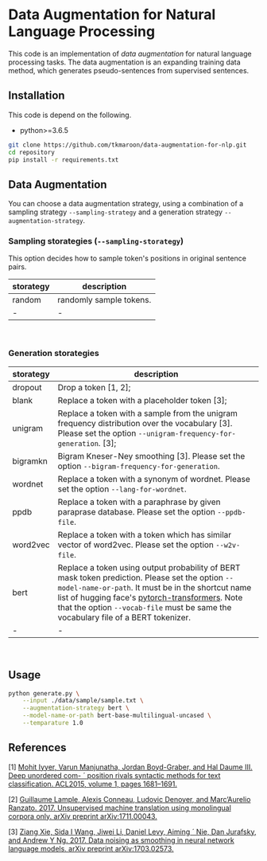 # Data Augmentation for Natural Language Processing

This code is an implementation of *data augmentation* for natural language processing tasks.  The data augmentation is an expanding training data method, which generates pseudo-sentences from supervised sentences.


## Installation

This code is depend on the following.

- python>=3.6.5


```sh
git clone https://github.com/tkmaroon/data-augmentation-for-nlp.git
cd repository
pip install -r requirements.txt
```



## Data Augmentation

You can choose a data augmentation strategy, using a combination of a sampling strategy `--sampling-strategy` and a generation strategy `--augmentation-strategy`. 
<br>




### Sampling storategies (`--sampling-storategy`)

This option decides how to sample token's positions in original sentence pairs.

| storategy | description             |
| --------- | ----------------------- |
| random    | randomly sample tokens. |
| -         | -                       |

<br>


### Generation storategies


| storategy | description                                                  |
| --------- | ------------------------------------------------------------ |
| dropout   | Drop a token [1, 2];                                         |
| blank     | Replace a token with a placeholder token [3];                |
| unigram   | Replace a token with a sample from the unigram frequency distribution over the vocabulary [3]. Please set the option `--unigram-frequency-for-generation`. [3]; |
| bigramkn  | Bigram Kneser-Ney smoothing [3]. Please set the option `--bigram-frequency-for-generation`. |
| wordnet   | Replace a token with a synonym of wordnet. Please set the option `--lang-for-wordnet`. |
| ppdb      | Replace a token with a paraphrase by given paraprase database. Please set the option `--ppdb-file`. |
| word2vec  | Replace a token with a token which has similar vector of word2vec. Please set the option `--w2v-file`. |
| bert      | Replace a token using output probability of BERT mask token prediction. Please set the option `--model-name-or-path`. It must be in the shortcut name list of hugging face's [pytorch-transformers](https://huggingface.co/transformers/). Note that the option `--vocab-file` must be same the vocabulary file of a BERT tokenizer. |
| -         | -                                                            |

<br>



## Usage

```sh
python generate.py \
    --input ./data/sample/sample.txt \
    --augmentation-strategy bert \
    --model-name-or-path bert-base-multilingual-uncased \
    --temparature 1.0
```





## References

[1] [Mohit Iyyer, Varun Manjunatha, Jordan Boyd-Graber, and Hal Daume III. Deep unordered com- ´ position rivals syntactic methods for text classification. ACL2015, volume 1, pages 1681–1691.](https://www.aclweb.org/anthology/P15-1162/)

[2] [Guillaume Lample, Alexis Conneau, Ludovic Denoyer, and Marc’Aurelio Ranzato. 2017. Unsupervised machine translation using monolingual corpora only. arXiv preprint arXiv:1711.00043.](https://arxiv.org/abs/1711.00043)

[3] [Ziang Xie, Sida I Wang, Jiwei Li, Daniel Levy, Aiming ´ Nie, Dan Jurafsky, and Andrew Y Ng. 2017. Data noising as smoothing in neural network language models. arXiv preprint arXiv:1703.02573.](https://arxiv.org/abs/1703.02573)

